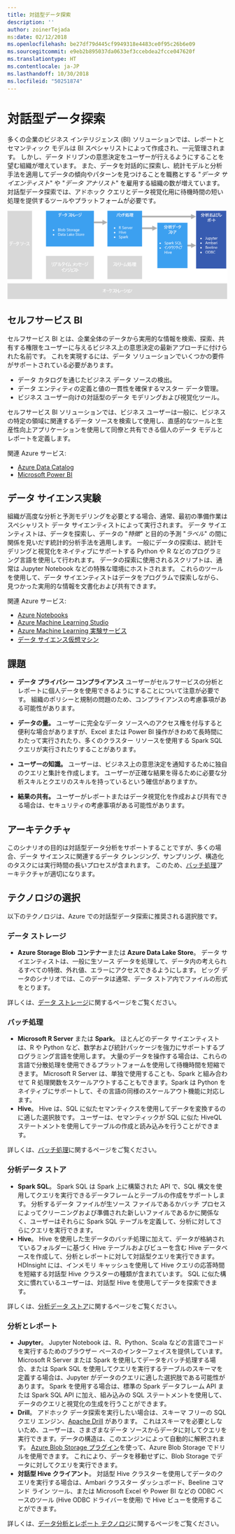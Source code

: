 ```yaml
---
title: 対話型データ探索
description: ''
author: zoinerTejada
ms:date: 02/12/2018
ms.openlocfilehash: be27df79d445cf9949318e4483ce0f95c26b6e09
ms.sourcegitcommit: e9eb2b895037da0633ef3ccebdea2fcce047620f
ms.translationtype: HT
ms.contentlocale: ja-JP
ms.lasthandoff: 10/30/2018
ms.locfileid: "50251874"
---
```

# <a name="interactive-data-exploration"></a>対話型データ探索

多くの企業のビジネス インテリジェンス (BI) ソリューションでは、レポートとセマンティック モデルは BI スペシャリストによって作成され、一元管理されます。 しかし、データ ドリブンの意思決定をユーザーが行えるようにすることを望む組織が増えています。 また、データを対話的に探索し、統計モデルと分析手法を適用してデータの傾向やパターンを見つけることを職務とする "*データ サイエンティスト*" や "*データ アナリスト*" を雇用する組織の数が増えています。 対話型データ探索では、アドホック クエリとデータ視覚化用に待機時間の短い処理を提供するツールやプラットフォームが必要です。

![](./images/data-exploration.png)

## <a name="self-service-bi"></a>セルフサービス BI

セルフサービス BI とは、企業全体のデータから実用的な情報を検索、探索、共有する権限をユーザーに与えるビジネス上の意思決定の最新アプローチに付けられた名前です。 これを実現するには、データ ソリューションでいくつかの要件がサポートされている必要があります。

* データ カタログを通じたビジネス データ ソースの検出。
* データ エンティティの定義と値の一貫性を確保するマスター データ管理。
* ビジネス ユーザー向けの対話型のデータ モデリングおよび視覚化ツール。

セルフサービス BI ソリューションでは、ビジネス ユーザーは一般に、ビジネスの特定の領域に関連するデータ ソースを検索して使用し、直感的なツールと生産性向上アプリケーションを使用して同僚と共有できる個人のデータ モデルとレポートを定義します。

関連 Azure サービス:

- [Azure Data Catalog](/azure/data-catalog/data-catalog-what-is-data-catalog)
- [Microsoft Power BI](https://powerbi.microsoft.com/)

## <a name="data-science-experimentation"></a>データ サイエンス実験
組織が高度な分析と予測モデリングを必要とする場合、通常、最初の準備作業はスペシャリスト データ サイエンティストによって実行されます。 データ サイエンティストは、データを探索し、データの "*特徴*" と目的の予測 "*ラベル*" の間に関係を見いだす統計的分析手法を適用します。 一般にデータの探索は、統計モデリングと視覚化をネイティブにサポートする Python や R などのプログラミング言語を使用して行われます。 データの探索に使用されるスクリプトは、通常は Jupyter Notebook などの特殊な環境にホストされます。 これらのツールを使用して、データ サイエンティストはデータをプログラムで探索しながら、見つかった実用的な情報を文書化および共有できます。

関連 Azure サービス:

- [Azure Notebooks](https://notebooks.azure.com/)
- [Azure Machine Learning Studio](/azure/machine-learning/studio/what-is-ml-studio)
- [Azure Machine Learning 実験サービス](/azure/machine-learning/preview/experimentation-service-configuration)
- [データ サイエンス仮想マシン](/azure/machine-learning/data-science-virtual-machine/overview)

## <a name="challenges"></a>課題

- **データ プライバシー コンプライアンス** ユーザーがセルフサービスの分析とレポートに個人データを使用できるようにすることについて注意が必要です。 組織のポリシーと規制の問題のため、コンプライアンスの考慮事項がある可能性があります。 

- **データの量。** ユーザーに完全なデータ ソースへのアクセス権を付与すると便利な場合がありますが、Excel または Power BI 操作がきわめて長時間にわたって実行されたり、多くのクラスター リソースを使用する Spark SQL クエリが実行されたりすることがあります。

- **ユーザーの知識。** ユーザーは、ビジネス上の意思決定を通知するために独自のクエリと集計を作成します。 ユーザーが正確な結果を得るために必要な分析スキルとクエリのスキルを持っているという確信がありますか。

- **結果の共有。** ユーザーがレポートまたはデータ視覚化を作成および共有できる場合は、セキュリティの考慮事項がある可能性があります。

## <a name="architecture"></a>アーキテクチャ

このシナリオの目的は対話型データ分析をサポートすることですが、多くの場合、データ サイエンスに関連するデータ クレンジング、サンプリング、構造化のタスクには実行時間の長いプロセスが含まれます。 このため、[バッチ処理](../big-data/batch-processing.md)アーキテクチャが適切になります。

## <a name="technology-choices"></a>テクノロジの選択

以下のテクノロジは、Azure での対話型データ探索に推奨される選択肢です。

### <a name="data-storage"></a>データ ストレージ

- **Azure Storage Blob コンテナー**または **Azure Data Lake Store**。 データ サイエンティストは、一般に生ソース データを処理して、データ内の考えられるすべての特徴、外れ値、エラーにアクセスできるようにします。 ビッグ データのシナリオでは、このデータは通常、データ ストア内でファイルの形式をとります。

詳しくは、[データ ストレージ](../technology-choices/data-storage.md)に関するページをご覧ください。

### <a name="batch-processing"></a>バッチ処理

- **Microsoft R Server** または **Spark**。 ほとんどのデータ サイエンティストは、R や Python など、数学および統計パッケージを強力にサポートするプログラミング言語を使用します。 大量のデータを操作する場合は、これらの言語で分散処理を使用できるプラットフォームを使用して待機時間を短縮できます。 Microsoft R Server は、単独で使用することも、Spark と組み合わせて R 処理関数をスケールアウトすることもできます。Spark は Python をネイティブにサポートして、その言語の同様のスケールアウト機能に対応します。
- **Hive**。 Hive は、SQL に似たセマンティクスを使用してデータを変換するのに適した選択肢です。 ユーザーは、セマンティックが SQL に似た HiveQL ステートメントを使用してテーブルの作成と読み込みを行うことができます。

詳しくは、[バッチ処理](../technology-choices/batch-processing.md)に関するページをご覧ください。

### <a name="analytical-data-store"></a>分析データ ストア

- **Spark SQL**。 Spark SQL は Spark 上に構築された API で、SQL 構文を使用してクエリを実行できるデータフレームとテーブルの作成をサポートします。 分析するデータ ファイルが生ソース ファイルであるかバッチ プロセスによってクリーニングおよび準備された新しいファイルであるかに関係なく、ユーザーはそれらに Spark SQL テーブルを定義して、分析に対してさらにクエリを実行できます。 
- **Hive**。 Hive を使用した生データのバッチ処理に加えて、データが格納されているフォルダーに基づく Hive テーブルおよびビューを含む Hive データベースを作成して、分析とレポートに対して対話型クエリを実行できます。 HDInsight には、インメモリ キャッシュを使用して Hive クエリの応答時間を短縮する対話型 Hive クラスターの種類が含まれています。 SQL に似た構文に慣れているユーザーは、対話型 Hive を使用してデータを探索できます。

詳しくは、[分析データ ストア](../technology-choices/analytical-data-stores.md)に関するページをご覧ください。

### <a name="analytics-and-reporting"></a>分析とレポート

- **Jupyter**。 Jupyter Notebook は、R、Python、Scala などの言語でコードを実行するためのブラウザー ベースのインターフェイスを提供しています。 Microsoft R Server または Spark を使用してデータをバッチ処理する場合、または Spark SQL を使用してクエリを実行するテーブルのスキーマを定義する場合は、Jupyter がデータのクエリに適した選択肢である可能性があります。 Spark を使用する場合は、標準の Spark データフレーム API または Spark SQL API に加え、組み込みの SQL ステートメントを使用して、データのクエリと視覚化の生成を行うことができます。
- **Drill**。 アドホック データ探索を実行したい場合は、スキーマ フリーの SQL クエリ エンジン、[Apache Drill](https://drill.apache.org/) があります。 これはスキーマを必要としないため、ユーザーは、さまざまなデータ ソースからデータに対してクエリを実行できます。データの構造は、このエンジンによって自動的に解釈されます。  [Azure Blob Storage プラグイン](https://drill.apache.org/docs/azure-blob-storage-plugin/)を使って、Azure Blob Storage でドリルを使用できます。 これにより、データを移動せずに、Blob Storage でデータに対してクエリを実行できます。 
- **対話型 Hive クライアント**。 対話型 Hive クラスターを使用してデータのクエリを実行する場合は、Ambari クラスター ダッシュボード、Beeline コマンド ライン ツール、または Microsoft Excel や Power BI などの ODBC ベースのツール (Hive ODBC ドライバーを使用) で Hive ビューを使用することができます。

詳しくは、[データ分析とレポート テクノロジ](../technology-choices/analysis-visualizations-reporting.md)に関するページをご覧ください。
